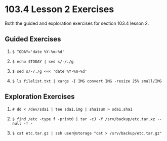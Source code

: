 # 103.4 Lesson 2 Exercises

Both the guided and exploration exercises for section 103.4 lesson 2. 

## Guided Exercises

1. `$ TODAY='date %Y-%m-%d'`

2. `$ echo $TODAY | sed s/-/./g`

3. `$ sed s/-/./g <<< 'date %Y-%m-%d'`

4. `$ ls filelist.txt | xargs -I IMG convert IMG -resize 25% small/IMG`

## Exploration Exercises

1. `# dd < /dev/sda1 | tee sda1.img | sha1sum > sda1.sha1`

2. `$ find /etc -type f -print0 | tar -cJ -f /srv/backup/etc.tar.xz --null -T -`

3. `$ cat etc.tar.gz | ssh user@storage "cat > /srv/backup/etc.tar.gz"`